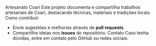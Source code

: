 Artesanato Coari
Este projeto documenta e compartilha trabalhos artesanais de Coari, destacando técnicas, materiais e tradições locais.
Como contribuir
- Envie sugestões e melhorias através de **pull requests**.
- Compartilhe ideias nos **issues** do repositório.
 Contato
Caso tenha dúvidas, entre em contato pelo GitHub ou redes sociais.

